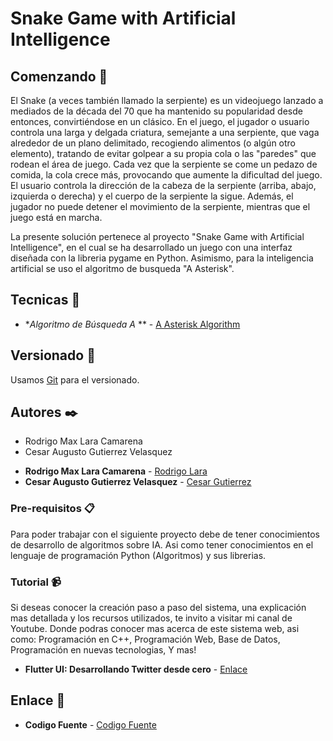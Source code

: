 # Snake Game with Artificial Intelligence

## Comenzando 🚀

El Snake (a veces también llamado la serpiente) es un videojuego lanzado a mediados de la década del 70 que ha mantenido su popularidad desde entonces, convirtiéndose en un clásico.
En el juego, el jugador o usuario controla una larga y delgada criatura, semejante a una serpiente, que vaga alrededor de un plano delimitado, recogiendo alimentos (o algún otro elemento), tratando de evitar golpear a su propia cola o las "paredes" que rodean el área de juego. Cada vez que la serpiente se come un pedazo de comida, la cola crece más, provocando que aumente la dificultad del juego. El usuario controla la dirección de la cabeza de la serpiente (arriba, abajo, izquierda o derecha) y el cuerpo de la serpiente la sigue. Además, el jugador no puede detener el movimiento de la serpiente, mientras que el juego está en marcha.

La presente solución pertenece al proyecto "Snake Game with Artificial Intelligence", en el cual se ha desarrollado un juego
con una interfaz diseñada con la libreria pygame en Python. Asimismo, para la inteligencia artificial se uso el algoritmo de busqueda "A Asterisk".

## Tecnicas 📌

* **Algoritmo de Búsqueda A* ** -  [A Asterisk Algorithm](https://es.wikipedia.org/wiki/Algoritmo_de_b%C3%BAsqueda_A*)

## Versionado 📌

Usamos [Git](https://git-scm.com/) para el versionado.

## Autores ✒️

- Rodrigo Max Lara Camarena
- Cesar Augusto Gutierrez Velasquez

* **Rodrigo Max Lara Camarena** -  [Rodrigo Lara](https://www.linkedin.com/in/rodrigolara05)
* **Cesar Augusto Gutierrez Velasquez** -  [Cesar Gutierrez](https://www.linkedin.com/in/cesar-augusto-gutierrez-velasquez-b0544a167/)

### Pre-requisitos 📋

Para poder trabajar con el siguiente proyecto debe de tener conocimientos de desarrollo de algoritmos sobre IA.
Asi como tener conocimientos en el lenguaje de programación Python (Algoritmos) y sus librerias.

### Tutorial 📹

Si deseas conocer la creación paso a paso del sistema, una explicación mas detallada y los recursos utilizados, te invito a visitar mi canal de Youtube. Donde podras conocer mas acerca de este sistema web, asi como:
  Programación en C++,
  Programación Web,
  Base de Datos,
  Programación en nuevas tecnologias,
  Y mas!
    
* **Flutter UI: Desarrollando Twitter desde cero** -  [Enlace](https://www.youtube.com/watch?v=Sek8ZVr4IWY&feature=youtu.be)

## Enlace 🔗

* **Codigo Fuente** -  [Codigo Fuente](https://www.youtube.com/codigofuente)

